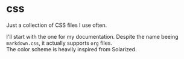 # css

Just a collection of CSS files I use often.

I'll start with the one for my documentation. Despite the name beeing `markdown.css`, it actually supports `org` files.  
The color scheme is heavily inspired from Solarized.
